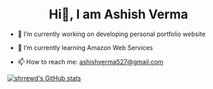 <h1 align="center">Hi👋, I am Ashish Verma</h1>

- 🔭 I’m currently working on developing personal portfolio website

- 🌱 I’m currently learning Amazon Web Services

- 📫 How to reach me: <a href="ashishverma527@gmail.com">ashishverma527@gmail.com</a>


[![shrrewd's GitHub stats](https://github-readme-stats.vercel.app/api?username=shrrewd&theme=react&show_icons=true)](https://github.com/anuraghazra/github-readme-stats)






<!--

- 🔭 I’m currently working on ...
- 🌱 I’m currently learning ...
- 👯 I’m looking to collaborate on ...
- 🤔 I’m looking for help with ...
- 💬 Ask me about ...
- 📫 How to reach me: ...
- 😄 Pronouns: ...
- ⚡ Fun fact: ...
-->
